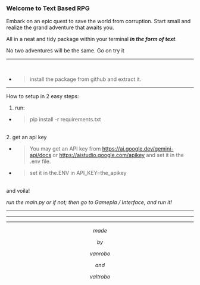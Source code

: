 ### Welcome to Text Based RPG

Embark on an epic quest to save the world from corruption. Start small and realize the grand adventure that awaits you.

All in a neat and tidy package within your terminal ***in the form of text***.

No two adventures will be the same. Go on try it

---
<br>

- >install the package from github and extract it.



---
How to setup in 2 easy steps:


1. run: 

- > pip install -r requirements.txt

\
2. get an api key 
 
- > You may get an API key from https://ai.google.dev/gemini-api/docs or https://aistudio.google.com/apikey and set it in the .env file.
- > set it in the.ENV in API_KEY=the_apikey

\
and voila!

*run the main.py or if not; then go to Gamepla / Interface, and run it!*

---
---
---

$$ made $$

$$ by $$

$$ vanrobo $$

$$ and $$

$$ valtrobo $$
